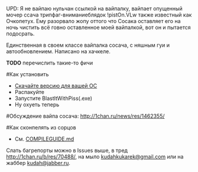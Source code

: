 UPD: Я не вайпаю нульчан ссылкой на вайпалку, вайпает опущенный мочер ссача трипфаг-вниманиеблядок !pistOn.VLw также известный как Очкопетух. Ему разорвало жопу оттого что Сосака оставляет его на ночь чистить всё говно оставленное моей вайпалкой, вот он и пытается подосрать.

Единственная в своем классе вайпалка сосача, с няшным гуи и автообновлением. Написано на хачкеле.

**TODO** перечислить такие-то фичи

#Как установить
+ [Скачайте версию для вашей ОС](https://github.com/exbb2/BlastItWithPiss/downloads)
+ Распакуйте
+ Запустите BlastItWithPiss(.exe)
+ Ну охуеть теперь

#Обсуждение вайпа сосача:
http://1chan.ru/news/res/1462355/

#Как сконпелять из сорцов
+ См. [COMPILEGUIDE.md](https://github.com/exbb2/BlastItWithPiss/blob/master/COMPILEGUIDE.md)

Слать багрепорты можно в Issues выше, в тред http://1chan.ru/b/res/70488/, на мыло kudahkukarek@gmail.com или на жаббер kudah@jabber.ru.
